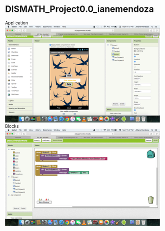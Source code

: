# DISMATH_Project0.0_ianemendoza
Application <br>
![alt text](https://github.com/DeLaSalleUniversity-Manila-DISMATH-t216/DISMATH_Project0.0_ianemendoza/blob/master/app.png) <br>
Blocks <br>
![alt text](https://github.com/DeLaSalleUniversity-Manila-DISMATH-t216/DISMATH_Project0.0_ianemendoza/blob/master/blocks.png)
